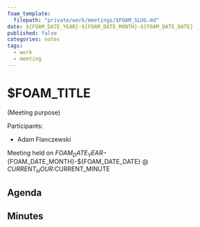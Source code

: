 ```yaml
---
foam_template:
  filepath: "private/work/meetings/$FOAM_SLUG.md"
date: ${FOAM_DATE_YEAR}-${FOAM_DATE_MONTH}-${FOAM_DATE_DATE}
published: false
categories: notes
tags:
  - work
  - meeting
---
```


$FOAM_TITLE
===================
(Meeting purpose)

Participants:
- Adam Flanczewski

Meeting held on ${FOAM_DATE_YEAR}-${FOAM_DATE_MONTH}-${FOAM_DATE_DATE} @ $CURRENT_HOUR:$CURRENT_MINUTE


Agenda
------


Minutes
-------


